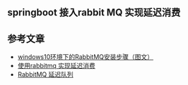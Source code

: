 ## springboot 接入rabbit MQ 实现延迟消费


## 参考文章
* [windows10环境下的RabbitMQ安装步骤（图文）](https://www.cnblogs.com/saryli/p/9729591.html)
* [使用rabbitmq 实现延迟消费](https://blog.csdn.net/zhuchunyan_aijia/article/details/80243454)
* [RabbitMQ 延迟队列](https://github.com/shuyuan1992/spring-boot-rabbitmq)